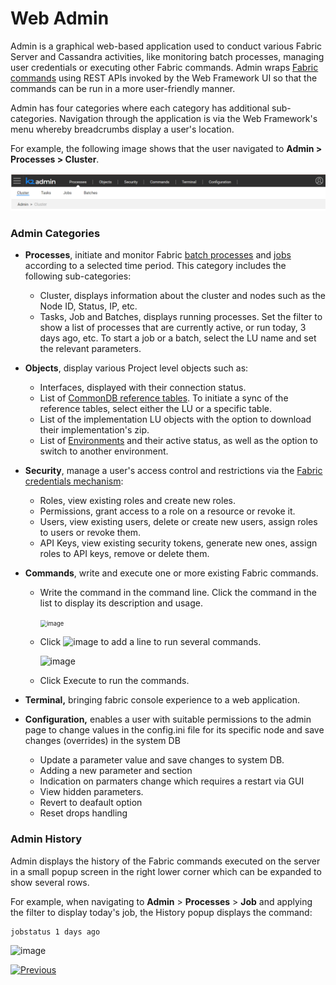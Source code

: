 # Web Admin

Admin is a graphical web-based application used to conduct various Fabric Server and Cassandra activities, like monitoring batch processes, managing user credentials or executing other Fabric commands. Admin wraps [Fabric commands](/articles/02_fabric_architecture/04_fabric_commands.md) using REST APIs invoked by the Web Framework UI so that the commands can be run in a more user-friendly manner. 

Admin has four categories where each category has additional sub-categories. Navigation through the application is via the Web Framework's menu whereby breadcrumbs display a user's location. 

For example, the following image shows that the user navigated to **Admin > Processes > Cluster**.

![admin](./images/admin.png)

### Admin Categories

* **Processes**, initiate and monitor Fabric [batch processes](/articles/20_jobs_and_batch_services/11_batch_process_overview.md) and [jobs](/articles/20_jobs_and_batch_services/01_fabric_jobs_overview.md) according to a selected time period. This category includes the following sub-categories:

  * Cluster, displays information about the cluster and nodes such as the Node ID, Status, IP, etc.
  * Tasks, Job and Batches, displays running processes. Set the filter to show a list of processes that are currently active, or run today, 3 days ago, etc. To start a job or a batch, select the LU name and set the relevant parameters.

* **Objects**, display various Project level objects such as:
  
  * Interfaces, displayed with their connection status.
  * List of [CommonDB reference tables](/articles/22_reference(commonDB)_tables/01_fabric_commonDB_overview.md). To initiate a sync of the reference tables, select either the LU or a specific table.
  * List of the implementation LU objects with the option to download their implementation's zip.
  * List of [Environments](/articles/25_environments/01_environments_overview.md) and their active status, as well as the option to switch to another environment.
  
* **Security**, manage a user's access control and restrictions via the [Fabric credentials mechanism](/articles/17_fabric_credentials/01_fabric_credentials_overview.md):
  * Roles, view existing roles and create new roles.
  * Permissions, grant access to a role on a resource or revoke it.
  * Users, view existing users, delete or create new users, assign roles to users or revoke them.
  * API Keys, view existing security tokens, generate new ones, assign roles to API keys, remove or delete them.
  
* **Commands**, write and execute one or more existing Fabric commands. 

  * Write the command in the command line. Click the command in the list to display its description and usage.

    <img src="images/30_03_2.PNG" alt="image" style="zoom:67%;" />

  * Click ![image](images/30_03_icon.PNG) to add a line to run several commands. 

    <img src="images/30_03_3.PNG" alt="image"  />
    
  * Click Execute to run the commands.

* **Terminal,** bringing fabric console experience to a web application. 

* **Configuration,** enables a user with suitable permissions to the admin page to change values in the config.ini file for its specific node and save changes (overrides) in the system DB
   * Update a parameter value and save changes to system DB.
   * Adding a new parameter and section
   * Indication on parmaters change which requires a restart via GUI
   * View hidden parameters.
   * Revert to deafault option
   * Reset drops handling

  



### Admin History

Admin displays the history of the Fabric commands executed on the server in a small popup screen in the right lower corner which can be expanded to show several rows.

For example, when navigating to **Admin** > **Processes** > **Job** and applying the filter to display today's job, the History popup displays the command: 

~~~
jobstatus 1 days ago
~~~

![image](images/30_03_history.PNG)

[![Previous](/articles/images/Previous.png)](/articles/30_web_framework/02_preintegrated_apps_overview.md)
